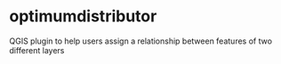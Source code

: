 # optimumdistributor
QGIS plugin to help users assign a relationship between features of two different layers
